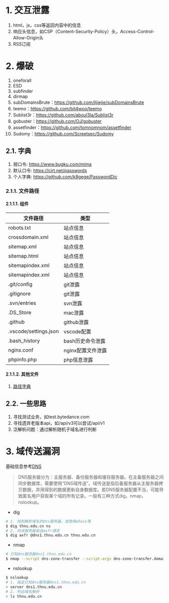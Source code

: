 # 1. 交互泄露

1. html，js，css等返回内容中的信息
2. 响应头信息，如CSP（Content-Security-Policy）头，Access-Control-Allow-Origin头
3. RSS订阅

# 2. 爆破

1. oneforall
2. ESD
3. subfinder
4. dirmap
5. subDomainsBrute：https://github.com/lijiejie/subDomainsBrute
6. teemo：https://github.com/bit4woo/teemo
7. Sublist3r：https://github.com/aboul3la/Sublist3r
8. gobuster：https://github.com/OJ/gobuster
9. assetfinder：https://github.com/tomnomnom/assetfinder
10. Sudomy：https://github.com/Screetsec/Sudomy


## 2.1. 字典

1. 弱口令: https://www.bugku.com/mima
2. 默认口令: https://cirt.net/passwords
3. 个人字典: https://github.com/k8gege/PasswordDic


### 2.1.1. 文件路径


#### 2.1.1.1. 组件

| 文件路径              | 类型              |
| --------------------- | ----------------- |
| robots.txt            | 站点信息          |
| crossdomain.xml       | 站点信息          |
| sitemap.xml           | 站点信息          |
| sitemap.html          | 站点信息          |
| sitemapindex.xml      | 站点信息          |
| sitemapindex.xml      | 站点信息          |
| .git/config           | git泄露           |
| .gitignore            | git泄露           |
| .svn/entries          | svn泄露           |
| .DS_Store             | mac泄露           |
| .github               | github泄露        |
| .vscode/settings.json | vscode配置        |
| .bash_history         | bash历史命令泄露  |
| nginx.conf            | nginx配置文件泄露 |
| phpinfo.php           | php信息泄露       |

#### 2.1.1.2. 其他文件

1. [路径字典](渗透测试-信息收集/路径字典.md)

## 2.2. 一些思路

1. 寻找测试业务，如test.bytedance.com
2. 寻找遗弃老版本api，如/api/v3可以尝试/api/v1
3. 泛解析问题：通过解析随机子域名进行判断

# 3. 域传送漏洞

基础信息参考[DNS](渗透测试-信息收集/DNS.md)

> DNS服务器分为：主服务器、备份服务器和缓存服务器。在主备服务器之间同步数据库，需要使用“DNS域传送”。域传送是指后备服务器从主服务器拷贝数据，并用得到的数据更新自身数据库。若DNS服务器配置不当，可能导致匿名用户获取某个域的所有记录。一般有三种方式dig，nmap，nslookup。

- dig

``` bash
# 1. 找到解析域名的dns服务器，或使用whois等
$ dig thnu.edu.cn ns
# 2. 向该服务器发送axfr请求
$ dig axfr @dns1.thnu.edu.cn thnu.edu.cn
```

- nmap

``` bash
# 已知dns服务器dns1.thnu.edu.cn
$ nmap --script dns-zone-transfer --script-args dns-zone-transfer.domain=thnu.edu.cn -p 53 -Pn dns1.thnu.edu.cn
```

- nslookup

``` bash
$ nslookup
# 1. 指定已知dns服务器dns1.thnu.edu.cn
> server dns1.thnu.edu.cn
# 2. 列出域名解析
> ls thnu.edu.cn
```

